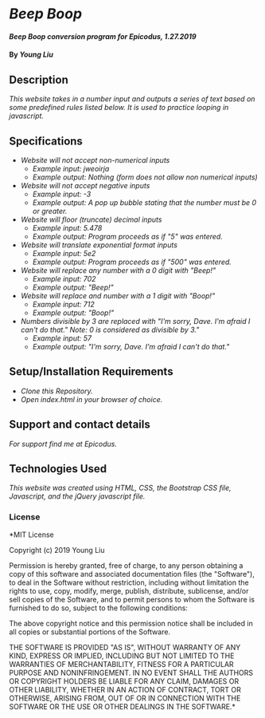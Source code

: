 # _Beep Boop_

#### _Beep Boop conversion program for Epicodus, 1.27.2019_

#### By _**Young Liu**_

## Description

_This website takes in a number input and outputs a series of text based on some predefined rules listed
below. It is used to practice looping in javascript._

## Specifications

* _Website will not accept non-numerical inputs_
  * _Example input: jweoirja_
  * _Example output: Nothing (form does not allow non numerical inputs)_
* _Website will not accept negative inputs_
  * _Example input: -3_
  * _Example output: A pop up bubble stating that the number must be 0 or greater._
* _Website will floor (truncate) decimal inputs_
  * _Example input: 5.478_
  * _Example output: Program proceeds as if "5" was entered._
* _Website will translate exponential format inputs_
  * _Example input: 5e2_
  * _Example output: Program proceeds as if "500" was entered._
* _Website will replace any number with a 0 digit with "Beep!"_
  * _Example input: 702_
  * _Example output: "Beep!"_
* _Website will replace and number with a 1 digit with "Boop!"_
  * _Example input: 712_
  * _Example output: "Boop!"_
* _Numbers divisible by 3 are replaced with "I'm sorry, Dave. I'm afraid I can't do that." Note: 0 is considered as divisible by 3."_
  * _Example input: 57_
  * _Example output: "I'm sorry, Dave. I'm afraid I can't do that."_


## Setup/Installation Requirements

* _Clone this Repository._
* _Open index.html in your browser of choice._

## Support and contact details

_For support find me at Epicodus._

## Technologies Used

_This website was created using HTML, CSS, the Bootstrap CSS file, Javascript, and the jQuery javascript file._

### License

*MIT License

Copyright (c) 2019 Young Liu

Permission is hereby granted, free of charge, to any person obtaining a copy of this software and associated documentation files (the "Software"), to deal in the Software without restriction, including without limitation the rights to use, copy, modify, merge, publish, distribute, sublicense, and/or sell copies of the Software, and to permit persons to whom the Software is furnished to do so, subject to the following conditions:

The above copyright notice and this permission notice shall be included in all copies or substantial portions of the Software.

THE SOFTWARE IS PROVIDED "AS IS", WITHOUT WARRANTY OF ANY KIND, EXPRESS OR IMPLIED, INCLUDING BUT NOT LIMITED TO THE WARRANTIES OF MERCHANTABILITY, FITNESS FOR A PARTICULAR PURPOSE AND NONINFRINGEMENT. IN NO EVENT SHALL THE AUTHORS OR COPYRIGHT HOLDERS BE LIABLE FOR ANY CLAIM, DAMAGES OR OTHER LIABILITY, WHETHER IN AN ACTION OF CONTRACT, TORT OR OTHERWISE, ARISING FROM, OUT OF OR IN CONNECTION WITH THE SOFTWARE OR THE USE OR OTHER DEALINGS IN THE SOFTWARE.*
